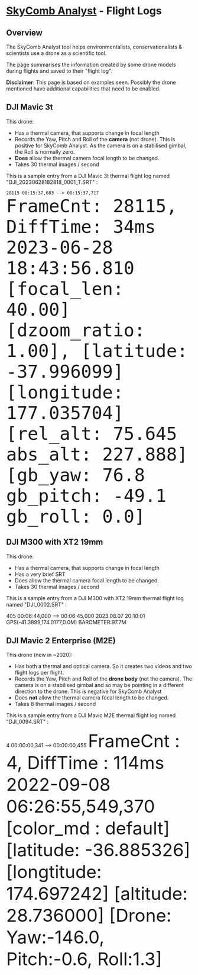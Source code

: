 # [SkyComb Analyst](https://github.com/PhilipQuirke/SkyCombAnalystHelp/blob/main/README.md) - Flight Logs 


## Overview
The SkyComb Analyst tool helps environmentalists, conservationalists & scientists use a drone as a scientific tool.

The page summarises the information created by some drone models during flights and saved to their "flight log".

**Disclaimer**: This page is based on examples seen. Possibly the drone mentioned have additional capabilities that need to be enabled. 


## DJI Mavic 3t
This drone:
- Has a thermal camera, that supports change in focal length
- Records the Yaw, Pitch and Roll of the **camera** (not drone). This is positive for SkyComb Analyst. As the camera is on a stabilised gimbal, the Roll is normally zero. 
- **Does** allow the thermal camera focal length to be changed.
- Takes 30 thermal images / second

This is a sample entry from a DJI Mavic 3t thermal flight log named "DJI_20230628182818_0001_T.SRT" : 

<code>28115
00:15:37,683 --> 00:15:37,717
<font size="28">FrameCnt: 28115, DiffTime: 34ms
2023-06-28 18:43:56.810
[focal_len: 40.00] [dzoom_ratio: 1.00], [latitude: -37.996099] [longitude: 177.035704] [rel_alt: 75.645 abs_alt: 227.888] [gb_yaw: 76.8 gb_pitch: -49.1 gb_roll: 0.0] </font> </code>

## DJI M300 with XT2 19mm
This drone:
- Has a thermal camera, that supports change in focal length 
- Has a very brief SRT 
- Does allow the thermal camera focal length to be changed.
- Takes 30 thermal images / second

This is a sample entry from a DJI M300 with XT2 19mm thermal flight log named "DJI_0002.SRT" : 

  405
  00:06:44,000 --> 00:06:45,000
  2023.08.07 20:10:01
  GPS(-41.3899,174.0177,0.0M) BAROMETER:97.7M


## DJI Mavic 2 Enterprise (M2E)
This drone (new in ~2020):
- Has both a thermal and optical camera. So it creates two videos and two flight logs per flight. 
- Records the Yaw, Pitch and Roll of the **drone body** (not the camera). The camera is on a stabilised gimbal and so may be pointing in a different direction to the drone. This is negative for SkyComb Analyst
- Does **not** allow the thermal camera focal length to be changed.
- Takes 8 thermal images / second

This is a sample entry from a DJI Mavic M2E thermal flight log named "DJI_0094.SRT" : 

  4
  00:00:00,341 --> 00:00:00,455
  <font size="36">FrameCnt : 4, DiffTime : 114ms
  2022-09-08 06:26:55,549,370
  [color_md : default] [latitude: -36.885326] [longtitude: 174.697242] [altitude: 28.736000] [Drone: Yaw:-146.0, Pitch:-0.6, Roll:1.3] </font>


